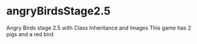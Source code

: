 # angryBirdsStage2.5
Angry Birds stage 2.5 with Class Inheritance and Images
This game has 2 pigs and a red bird